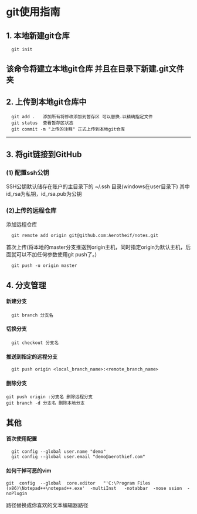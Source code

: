 # git使用指南
## 1. 本地新建git仓库
```shell
  git init
```
该命令将建立本地git仓库 并且在目录下新建.git文件夹
---
## 2. 上传到本地git仓库中
```shell
  git add .   添加所有将修改添加到暂存区 可以替换.以精确指定文件
  git status  查看暂存区状态
  git commit -m "上传的注释" 正式上传到本地git仓库
```
---
## 3. 将git链接到GitHub
### (1) 配置ssh公钥
SSH公钥默认储存在账户的主目录下的 ~/.ssh 目录(windows在user目录下)
其中id_rsa为私钥，id_rsa.pub为公钥
### (2)上传的远程仓库
添加远程仓库
```
  git remote add origin git@github.com:Aerotheif/notes.git
```
首次上传(将本地的master分支推送到origin主机，同时指定origin为默认主机，后面就可以不加任何参数使用git push了。)
```
  git push -u origin master
```
## 4. 分支管理
#### 新建分支
```
  git branch 分支名
```
#### 切换分支
```
  git checkout 分支名
```
#### 推送到指定的远程分支
```
  git push origin <local_branch_name>:<remote_branch_name>
```
#### 删除分支
```
git push origin :分支名 删除远程分支
git branch -d 分支名 删除本地分支
```
## 其他
#### 首次使用配置
```
  git config --global user.name "demo"
  git config --global user.email "demo@aerothief.com"
```
#### 如何干掉可恶的vim
```
git  config  --global  core.editor   "'C:\Program Files (x86)\Notepad++\notepad++.exe'  -multiInst   -notabbar  -nose ssion  -noPlugin
```
路径替换成你喜欢的文本编辑器路径
